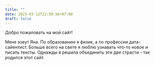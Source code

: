```yaml
---
title: ""
date: 2023-03-12T22:59:56+07:00
draft: false
---
```

Добро пожаловать на мой сайт!

Меня зовут Яна. По образованию я физик, а по профессии дата-сайентист. Больше всего на свете я люблю узнавать что-то новое и писать тексты. Однажды
я решила объединить эти две страсти - так родился этот сайт.
